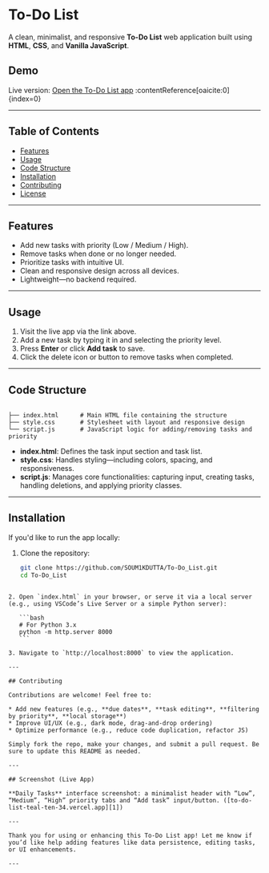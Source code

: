# To-Do List

A clean, minimalist, and responsive **To-Do List** web application built using **HTML**, **CSS**, and **Vanilla JavaScript**.

##  Demo

Live version: [Open the To-Do List app](https://to-do-list-teal-ten-34.vercel.app/) :contentReference[oaicite:0]{index=0}

---

##  Table of Contents

- [Features](#features)  
- [Usage](#usage)  
- [Code Structure](#code-structure)  
- [Installation](#installation)  
- [Contributing](#contributing)  
- [License](#license)

---

##  Features

- Add new tasks with priority (Low / Medium / High).  
- Remove tasks when done or no longer needed.  
- Prioritize tasks with intuitive UI.  
- Clean and responsive design across all devices.  
- Lightweight—no backend required.

---

##  Usage

1. Visit the live app via the link above.  
2. Add a new task by typing it in and selecting the priority level.  
3. Press **Enter** or click **Add task** to save.  
4. Click the delete icon or button to remove tasks when completed.

---

##  Code Structure

```

├── index.html      # Main HTML file containing the structure
├── style.css       # Stylesheet with layout and responsive design
└── script.js       # JavaScript logic for adding/removing tasks and priority

````
- **index.html**: Defines the task input section and task list.  
- **style.css**: Handles styling—including colors, spacing, and responsiveness.  
- **script.js**: Manages core functionalities: capturing input, creating tasks, handling deletions, and applying priority classes.

---

##  Installation

If you'd like to run the app locally:

1. Clone the repository:

   ```bash
   git clone https://github.com/SOUM1KDUTTA/To-Do_List.git
   cd To-Do_List
````

2. Open `index.html` in your browser, or serve it via a local server (e.g., using VSCode’s Live Server or a simple Python server):

   ```bash
   # For Python 3.x
   python -m http.server 8000
   ```

3. Navigate to `http://localhost:8000` to view the application.

---

## Contributing

Contributions are welcome! Feel free to:

* Add new features (e.g., **due dates**, **task editing**, **filtering by priority**, **local storage**)
* Improve UI/UX (e.g., dark mode, drag-and-drop ordering)
* Optimize performance (e.g., reduce code duplication, refactor JS)

Simply fork the repo, make your changes, and submit a pull request. Be sure to update this README as needed.

---

## Screenshot (Live App)

**Daily Tasks** interface screenshot: a minimalist header with “Low”, “Medium”, “High” priority tabs and “Add task” input/button. ([to-do-list-teal-ten-34.vercel.app][1])

---

Thank you for using or enhancing this To-Do List app! Let me know if you’d like help adding features like data persistence, editing tasks, or UI enhancements.

---



